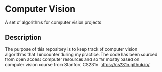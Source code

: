 # Computer Vision
A set of algorithms for computer vision projects
## Description
The purpose of this repository is to keep track of computer vision algorithms that I uncounter during my practice. The code has been sourced from open access computer resources and so far mostly based on computer vision course from Stanford CS231n. https://cs231n.github.io/

